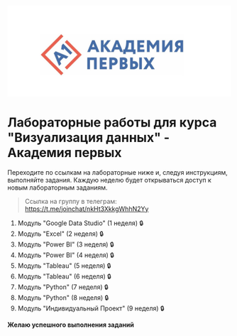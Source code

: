 ![Академия первых](https://github.com/sadokhin/A1_Data_Visualization/blob/58382bc5549e1b1ec4bf33dea2345244b71cbcbf/img/43625272.jpg)

# Лабораторные работы для курса "Визуализация данных" - Академия первых

Переходите по ссылкам на лабораторные ниже и, следуя инструкциям, выполняйте задания. Каждую неделю будет открываться доступ к новым лабораторным заданиям.

> Ссылка на группу в телеграм: https://t.me/joinchat/nkHt3XkkgWhhN2Yy

1. Модуль "Google Data Studio" (1 неделя) :lock: 
2. Модуль "Excel" (2 неделя) :lock:
3. Модуль "Power BI" (3 неделя) :lock:
4. Модуль "Power BI" (4 неделя) :lock:
5. Модуль "Tableau" (5 неделя) :lock:
6. Модуль "Tableau" (6 неделя) :lock:
7. Модуль "Python" (7 неделя) :lock:
8. Модуль "Python" (8 неделя) :lock:
9. Модуль "Индивидуальный Проект" (9 неделя) :lock:

__Желаю успешного выполнения заданий__
